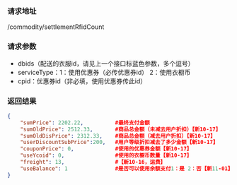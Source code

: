 ### 请求地址

/commodity/settlementRfidCount

### 请求参数
 
* dbids（配送的衣服id，请见上一个接口标蓝色参数，多个逗号）
* serviceType：1：使用优惠券（必传优惠券id）  2：使用衣橱币    
* cpid：优惠券id（非必填，使用优惠券传此id）

### 返回结果

```json
{
    "sumPrice": 2202.22,          #最终支付金额
    "sumOldPrice": 2512.33,       #商品总金额（未减去用户折扣）【新10-17】
    "sumOldDisPrice": 2312.33,    #商品总金额（减去用户折扣）【新10-17】
    "userDiscountSubPrice":200,   #用户等级折扣减去了多少金额【新10-17】
    "couponPrice": 0,             #使用的优惠券金额【新10-17】
    "useYcoid": 0,                #使用的衣橱币数量【新10-17】
    "freight": 13,                #【新10-16，运费】
    "useBalance": 1               #是否可以使用余额支付1：是 2：否【新11-01】
}
```

